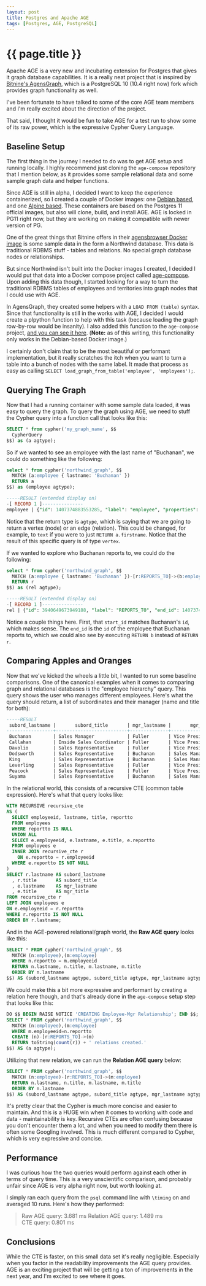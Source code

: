```yaml
---
layout: post
title: Postgres and Apache AGE
tags: [Postgres, AGE, PostgreSQL]
---
```


# {{ page.title }}

Apache AGE is a very new and incubating extension for Postgres that gives it graph database capabilities. It is a really neat project that is inspired by [Bitnine's AgensGraph](https://bitnine.net/agensgraph/), which is a PostgreSQL 10 (10.4 right now) fork which provides graph functionality as well.

I've been fortunate to have talked to some of the core AGE team members and I'm really excited about the direction of the project.

That said, I thought it would be fun to take AGE for a test run to show some of its raw power, which is the expressive Cypher Query Language.

## Baseline Setup

The first thing in the journey I needed to do was to get AGE setup and running locally. I highly recommend just cloning the `age-compose` repository that I mention below, as it provides some sample relational data and some sample graph data and helper functions. 

Since AGE is still in alpha, I decided I want to keep the experience containerized, so I created a couple of Docker images:  one [Debian based](https://hub.docker.com/repository/docker/sorrell/agensgraph-extension), and one [Alpine based](https://hub.docker.com/repository/docker/sorrell/agensgraph-extension-alpine). These containers are based on the Postgres 11 official images, but also will clone, build, and install AGE. AGE is locked in PG11 right now, but they are working on making it compatible with newer version of PG. 

One of the great things that Bitnine offers in their [agensbrowser Docker image](https://hub.docker.com/r/bitnine/agensbrowser) is some sample data in the form a Northwind database. This data is traditional RDBMS stuff - tables and relations. No special graph database nodes or relationships.

But since Northwind isn't built into the Docker images I created, I decided I would put that data into a Docker compose project called [age-compose](https://github.com/sorrell/age-compose). Upon adding this data though, I started looking for a way to turn the traditional RDBMS tables of employees and territories into graph nodes that I could use with AGE.

In AgensGraph, they created some helpers with a `LOAD FROM (table)` syntax. Since that functionality is still in the works with AGE, I decided I would create a plpython function to help with this task (because loading the graph row-by-row would be insanity). I also added this function to the `age-compose` project, [and you can see it here](https://github.com/sorrell/age-compose/blob/master/docker-entrypoint/initdb.d/20-initgraph.sql#L10). (**Note:** as of this writing, this functionality only works in the Debian-based Docker image.)

I certainly don't claim that to be the most beautiful or performant implementation, but it really scratches the itch when you want to turn a table into a bunch of nodes with the same label. It made that process as easy as calling `SELECT load_graph_from_table('employee', 'employees');`.

## Querying The Graph

Now that I had a running container with some sample data loaded, it was easy to query the graph. To query the graph using AGE, we need to stuff the Cypher query into a function call that looks like this:

```sql
SELECT * from cypher('my_graph_name', $$
  CypherQuery
$$) as (a agtype);
```

So if we wanted to see an employee with the last name of "Buchanan", we could do something like the following:

```sql
select * from cypher('northwind_graph', $$ 
  MATCH (a:employee { lastname: 'Buchanan' }) 
  RETURN a 
$$) as (employee agtype);

-----RESULT (extended display on)
-[ RECORD 1 ]---------------
employee | {"id": 1407374883553285, "label": "employee", "properties": {"city": "London", "notes": "Steven Buchanan graduated from St. Andrews University, Scotland, with a BSC degree in 1976.  Upon joining the company as a sales representative in 1992, he spent 6 months in an orientation program at the Seattle office and then returned to his permanent post in London.  He was promoted to sales manager in March 1993.  Mr. Buchanan has completed the courses Successful Telemarketing and International Sales Management.  He is fluent in French.", "photo": "\\x", "title": "Sales Manager", "region": null, "address": "14 Garrett Hill", "country": "UK", "hiredate": "1993-10-17", "lastname": "Buchanan", "reportto": 2, "birthdate": "1955-03-04", "extension": "3453", "firstname": "Steven", "homephone": "(71) 555-4848", "photopath": "http://accweb/emmployees/buchanan.bmp", "employeeid": 5, "postalcode": "SW1 8JR", "titleofcourtesy": "Mr."}}::vertex
```

Notice that the return type is `agtype`, which is saying that we are going to return a vertex (node) or an edge (relation). This could be changed, for example, to `text` if you were to just `RETURN a.firstname`. Notice that the result of this specific query is of type `vertex`. 

If we wanted to explore who Buchanan reports to, we could do the following:

```sql
select * from cypher('northwind_graph', $$ 
  MATCH (a:employee { lastname: 'Buchanan' })-[r:REPORTS_TO]->(b:employee) 
  RETURN r
$$) as (rel agtype);

-----RESULT (extended display on)
-[ RECORD 1 ]---------------
rel | {"id": 3940649673949188, "label": "REPORTS_TO", "end_id": 1407374883553282, "start_id": 1407374883553285, "properties": {}}::edge
```

Notice a couple things here. First, that `start_id` matches Buchanan's `id`, which makes sense. The `end_id` is the `id` of the employee that Buchanan reports to, which we could also see by executing `RETURN b` instead of `RETURN r`.

## Comparing Apples and Oranges 

Now that we've kicked the wheels a little bit, I wanted to run some baseline comparisons. One of the canonical examples when it comes to comparing graph and relational databases is the "employee hierarchy" query. This query shows the user who manages different employees. Here's what the query should return, a list of subordinates and their manager (name and title for both):

```sql
-----RESULT
 subord_lastname |       subord_title       | mgr_lastname |       mgr_title
-----------------+--------------------------+--------------+-----------------------
 Buchanan        | Sales Manager            | Fuller       | Vice President, Sales
 Callahan        | Inside Sales Coordinator | Fuller       | Vice President, Sales
 Davolio         | Sales Representative     | Fuller       | Vice President, Sales
 Dodsworth       | Sales Representative     | Buchanan     | Sales Manager
 King            | Sales Representative     | Buchanan     | Sales Manager
 Leverling       | Sales Representative     | Fuller       | Vice President, Sales
 Peacock         | Sales Representative     | Fuller       | Vice President, Sales
 Suyama          | Sales Representative     | Buchanan     | Sales Manager
```



In the relational world, this consists of a recursive CTE (common table expression). Here's what that query looks like:

```sql
WITH RECURSIVE recursive_cte
AS ( 
  SELECT employeeid, lastname, title, reportto
  FROM employees
  WHERE reportto IS NULL
  UNION ALL
  SELECT e.employeeid, e.lastname, e.title, e.reportto
  FROM employees e
  INNER JOIN recursive_cte r 
    ON e.reportto = r.employeeid
  WHERE e.reportto IS NOT NULL 
)
SELECT r.lastname AS subord_lastname
  , r.title       AS subord_title
  , e.lastname    AS mgr_lastname
  , e.title       AS mgr_title
FROM recursive_cte r
LEFT JOIN employees e 
ON e.employeeid = r.reportto
WHERE r.reportto IS NOT NULL 
ORDER BY r.lastname;
```

And in the AGE-powered relational/graph world, the **Raw AGE query** looks like this:

```sql
SELECT * FROM cypher('northwind_graph', $$
  MATCH (n:employee),(m:employee)
  WHERE n.reportto = m.employeeid
  RETURN n.lastname, n.title, m.lastname, m.title
  ORDER BY n.lastname
$$) AS (subord_lastname agtype, subord_title agtype, mgr_lastname agtype, mgr_title agtype);
```

We could make this a bit more expressive and performant by creating a relation here though, and that's already done in the `age-compose` setup step that looks like this:

```sql
DO $$ BEGIN RAISE NOTICE 'CREATING Employee-Mgr Relationship'; END $$;
SELECT * FROM cypher('northwind_graph', $$
  MATCH (n:employee),(m:employee)
  WHERE m.employeeid=n.reportto
  CREATE (n)-[r:REPORTS_TO]->(m) 
  RETURN toString(count(r)) + ' relations created.'
$$) AS (a agtype);
```

Utilizing that new relation, we can run the **Relation AGE query** below:

```sql
SELECT * FROM cypher('northwind_graph', $$
  MATCH (n:employee)-[r:REPORTS_TO]->(m:employee)
  RETURN n.lastname, n.title, m.lastname, m.title
  ORDER BY n.lastname
$$) AS (subord_lastname agtype, subord_title agtype, mgr_lastname agtype, mgr_title agtype);
```

It's pretty clear that the Cypher is much more concise and easier to maintain. And this is a HUGE win when it comes to working with code and data - maintainability is key. Recursive CTEs are often confusing because you don't encounter them a lot, and when you need to modify them there is often some Googling involved. This is much different compared to Cypher, which is very expressive and concise.

## Performance

I was curious how the two queries would perform against each other in terms of query time. This is a very unscientific comparison, and probably unfair since AGE is very alpha right now, but worth looking at.

I simply ran each query from the `psql` command line with `\timing` on and averaged 10 runs. Here's how they performed:

> Raw AGE query: 3.681 ms
> Relation AGE query: 1.489 ms  
> CTE query: 0.801 ms


##  Conclusions

While the CTE is faster, on this small data set it's really negligible. Especially when you factor in the readability improvements the AGE query provides. AGE is an exciting project that will be getting a ton of improvements in the next year, and I'm excited to see where it goes.




